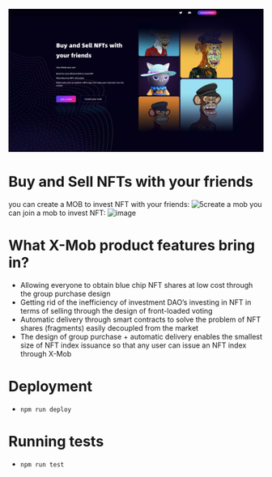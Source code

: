 ![](./xmob.png)

# Buy and Sell NFTs with your friends
you can create a MOB to invest NFT with your friends:
![5create a mob](https://user-images.githubusercontent.com/47583564/170903279-a0779d8b-335d-4e38-a3d8-c25e75c722c9.png)
you can join a mob to invest NFT:
![image](https://user-images.githubusercontent.com/47583564/170903677-c88163e0-5f4d-42cf-a11e-04ac92dec02e.png)


# What X-Mob product features bring in?

- Allowing everyone to obtain blue chip NFT shares at low cost through the group purchase design
- Getting rid of the inefficiency of investment DAO’s investing in NFT in terms of selling through the design of front-loaded voting
- Automatic delivery through smart contracts to solve the problem of NFT shares (fragments) easily decoupled from the market
- The design of group purchase + automatic delivery enables the smallest size of NFT index issuance so that any user can issue an NFT index through X-Mob

# Deployment
* `npm run deploy` 

# Running tests
* `npm run test`
